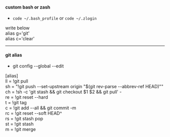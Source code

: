 #### custom bash or zash

- `code ~/.bash_profile` or `code ~/.zlogin`

write below
<br />
alias g='git'
<br />
alias c='clear'

---

#### git alias

- git config --global --edit

[alias]
<br />
ll = !git pull
<br />
sh = "!git push --set-upstream origin \"$(git rev-parse --abbrev-ref HEAD)\""
<br />
ch = !sh -c 'git stash && git checkout $1 $2 && git pull' -
<br />
re = !git reset --hard
<br />
t = !git tag
<br />
c = !git add --all && git commit -m
<br />
rc = !git reset --soft HEAD^
<br />
rs = !git stash pop
<br />
st = !git stash
<br />
m = !git merge
